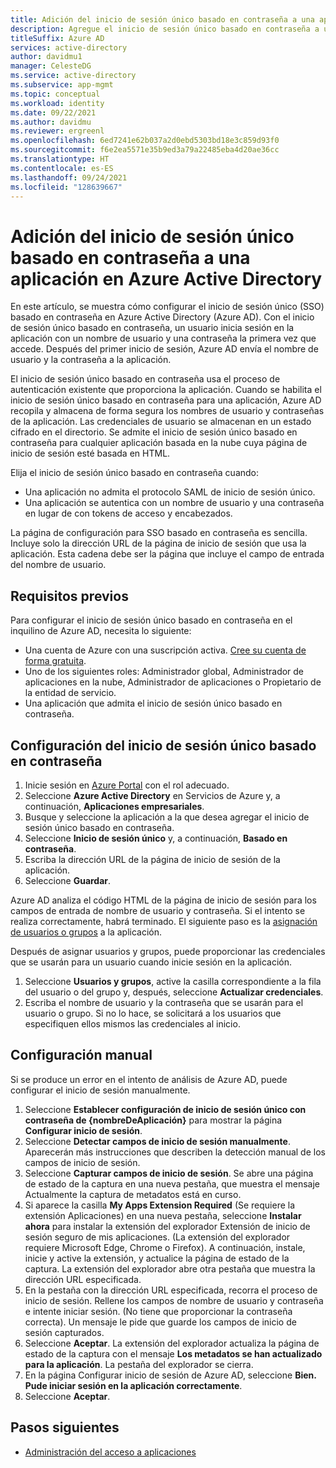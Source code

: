 ```yaml
---
title: Adición del inicio de sesión único basado en contraseña a una aplicación
description: Agregue el inicio de sesión único basado en contraseña a una aplicación en Azure Active Directory.
titleSuffix: Azure AD
services: active-directory
author: davidmu1
manager: CelesteDG
ms.service: active-directory
ms.subservice: app-mgmt
ms.topic: conceptual
ms.workload: identity
ms.date: 09/22/2021
ms.author: davidmu
ms.reviewer: ergreenl
ms.openlocfilehash: 6ed7241e62b037a2d0ebd5303bd18e3c859d93f0
ms.sourcegitcommit: f6e2ea5571e35b9ed3a79a22485eba4d20ae36cc
ms.translationtype: HT
ms.contentlocale: es-ES
ms.lasthandoff: 09/24/2021
ms.locfileid: "128639667"
---
```

# <a name="add-password-based-single-sign-on-to-an-application-in-azure-active-directory"></a>Adición del inicio de sesión único basado en contraseña a una aplicación en Azure Active Directory

En este artículo, se muestra cómo configurar el inicio de sesión único (SSO) basado en contraseña en Azure Active Directory (Azure AD). Con el inicio de sesión único basado en contraseña, un usuario inicia sesión en la aplicación con un nombre de usuario y una contraseña la primera vez que accede. Después del primer inicio de sesión, Azure AD envía el nombre de usuario y la contraseña a la aplicación. 

El inicio de sesión único basado en contraseña usa el proceso de autenticación existente que proporciona la aplicación. Cuando se habilita el inicio de sesión único basado en contraseña para una aplicación, Azure AD recopila y almacena de forma segura los nombres de usuario y contraseñas de la aplicación. Las credenciales de usuario se almacenan en un estado cifrado en el directorio. Se admite el inicio de sesión único basado en contraseña para cualquier aplicación basada en la nube cuya página de inicio de sesión esté basada en HTML.

Elija el inicio de sesión único basado en contraseña cuando:
- Una aplicación no admita el protocolo SAML de inicio de sesión único.
- Una aplicación se autentica con un nombre de usuario y una contraseña en lugar de con tokens de acceso y encabezados.

La página de configuración para SSO basado en contraseña es sencilla. Incluye solo la dirección URL de la página de inicio de sesión que usa la aplicación. Esta cadena debe ser la página que incluye el campo de entrada del nombre de usuario.

## <a name="prerequisites"></a>Requisitos previos

Para configurar el inicio de sesión único basado en contraseña en el inquilino de Azure AD, necesita lo siguiente:
-   Una cuenta de Azure con una suscripción activa. [Cree su cuenta de forma gratuita](https://azure.microsoft.com/free/?WT.mc_id=A261C142F).
-   Uno de los siguientes roles: Administrador global, Administrador de aplicaciones en la nube, Administrador de aplicaciones o Propietario de la entidad de servicio.
-   Una aplicación que admita el inicio de sesión único basado en contraseña.

## <a name="configure-password-based-single-sign-on"></a>Configuración del inicio de sesión único basado en contraseña

1.  Inicie sesión en [Azure Portal](https://portal.azure.com) con el rol adecuado.
1.  Seleccione **Azure Active Directory** en Servicios de Azure y, a continuación, **Aplicaciones empresariales**.
1.  Busque y seleccione la aplicación a la que desea agregar el inicio de sesión único basado en contraseña.
1.  Seleccione **Inicio de sesión único** y, a continuación, **Basado en contraseña**.
1.  Escriba la dirección URL de la página de inicio de sesión de la aplicación.
1.  Seleccione **Guardar**. 

Azure AD analiza el código HTML de la página de inicio de sesión para los campos de entrada de nombre de usuario y contraseña. Si el intento se realiza correctamente, habrá terminado. El siguiente paso es la [asignación de usuarios o grupos](add-application-portal-assign-users.md) a la aplicación. 

Después de asignar usuarios y grupos, puede proporcionar las credenciales que se usarán para un usuario cuando inicie sesión en la aplicación. 

1. Seleccione **Usuarios y grupos**, active la casilla correspondiente a la fila del usuario o del grupo y, después, seleccione **Actualizar credenciales**. 
1. Escriba el nombre de usuario y la contraseña que se usarán para el usuario o grupo. Si no lo hace, se solicitará a los usuarios que especifiquen ellos mismos las credenciales al inicio.

## <a name="manual-configuration"></a>Configuración manual

Si se produce un error en el intento de análisis de Azure AD, puede configurar el inicio de sesión manualmente.

1. Seleccione **Establecer configuración de inicio de sesión único con contraseña de {nombreDeAplicación}** para mostrar la página **Configurar inicio de sesión**.
1. Seleccione **Detectar campos de inicio de sesión manualmente**. Aparecerán más instrucciones que describen la detección manual de los campos de inicio de sesión.
1. Seleccione **Capturar campos de inicio de sesión**. Se abre una página de estado de la captura en una nueva pestaña, que muestra el mensaje Actualmente la captura de metadatos está en curso.
1. Si aparece la casilla **My Apps Extension Required** (Se requiere la extensión Aplicaciones) en una nueva pestaña, seleccione **Instalar ahora** para instalar la extensión del explorador Extensión de inicio de sesión seguro de mis aplicaciones. (La extensión del explorador requiere Microsoft Edge, Chrome o Firefox). A continuación, instale, inicie y active la extensión, y actualice la página de estado de la captura. La extensión del explorador abre otra pestaña que muestra la dirección URL especificada.
1. En la pestaña con la dirección URL especificada, recorra el proceso de inicio de sesión. Rellene los campos de nombre de usuario y contraseña e intente iniciar sesión. (No tiene que proporcionar la contraseña correcta). Un mensaje le pide que guarde los campos de inicio de sesión capturados.
1. Seleccione **Aceptar**. La extensión del explorador actualiza la página de estado de la captura con el mensaje **Los metadatos se han actualizado para la aplicación**. La pestaña del explorador se cierra.
1. En la página Configurar inicio de sesión de Azure AD, seleccione **Bien. Pude iniciar sesión en la aplicación correctamente**.
1. Seleccione **Aceptar**.

## <a name="next-steps"></a>Pasos siguientes

- [Administración del acceso a aplicaciones](what-is-access-management.md)
